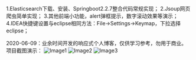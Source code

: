 1.Elasticsearch下载、安装、Springboot2.2.7整合代码常规实现；
2.Jsoup网页爬虫简单实现；
3.其他前端小功能，alert弹框提示，数字滚动效果等演示；
4.IDEA快捷键设置与eclipse相同方法：File->Settings->Keymap，下拉选择eclipse；

2020-06-09：业余时间开发的响应式个人博客，仅供学习参考，勿用于商业。
项目截图演示：
![Image1](https://github.com/291435070/james/blob/master/image/1560239175.jpg)
![Image2](https://github.com/291435070/james/blob/master/image/1560239175.jpg)
![Image3](https://github.com/291435070/james/blob/master/image/1560239175.jpg)